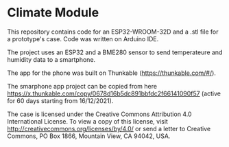 # Climate Module

This repository contains code for an ESP32-WROOM-32D and a .stl file for a prototype's case. Code was written on Arduino IDE.

The project uses an ESP32 and a BME280 sensor to send temperateure and humidity data to a smartphone.

The app for the phone was built on Thunkable (https://thunkable.com/#/). 

The smarphone app project can be copied from here https://x.thunkable.com/copy/0678d16b5dc891bbfdc2f66141090f57 (active for 60 days starting from 16/12/2021).

The case is licensed under the Creative Commons Attribution 4.0 International License. To view a copy of this license, visit http://creativecommons.org/licenses/by/4.0/ or send a letter to Creative Commons, PO Box 1866, Mountain View, CA 94042, USA.
